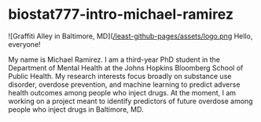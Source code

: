 # biostat777-intro-michael-ramirez

![Graffiti Alley in Baltimore, MD]([/least-github-pages/assets/logo.png](https://github.com/micpram/biostat777-intro-michael-ramirez/blob/cd7dcd11fbf0ed155fcedad4f08daa2111ba2bd9/Graffiti%20Alley%20in%20Baltimore.jpg)
Hello, everyone! 

My name is Michael Ramirez. I am a third-year PhD student in the Department of Mental Health at the Johns Hopkins Bloomberg School of Public Health. My research interests focus broadly on substance use disorder, overdose prevention, and machine learning to predict adverse health outcomes among people who inject drugs. At the moment, I am working on a project meant to identify predictors of future overdose among people who inject drugs in Baltimore, MD. 
